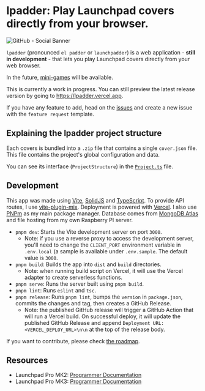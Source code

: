 # lpadder: Play Launchpad covers directly from your browser.

![GitHub - Social Banner](https://user-images.githubusercontent.com/59152884/162007722-4f9df4b9-b293-4ae2-bcfa-4b4b8e25ce70.png)

`lpadder` (pronounced `el padder` or `launchpadder`) is a web
application - **still in development** - that lets you play Launchpad covers directly from your web browser.

In the future, [mini-games](https://github.com/Vexcited/lpadder/issues/26) will be available.

This is currently a work in progress. You can still
preview the latest release version by going to <https://lpadder.vercel.app>.

If you have any feature to add, head on the [issues](https://github.com/Vexcited/lpadder/issues) and
create a new issue with the `feature request` template.

## Explaining the lpadder project structure

Each covers is bundled into a `.zip` file that contains a single `cover.json` file.
This file contains the project's global configuration and data.

You can see its interface (`ProjectStructure`) in the [`Project.ts`](./src/types/Project.ts) file.

## Development

This app was made using [Vite](https://vitejs.dev), [SolidJS](https://solidjs.com) and [TypeScript](https://www.typescriptlang.org).
To provide API routes, I use [vite-plugin-mix](https://github.com/egoist/vite-plugin-mix).
Deployment is powered with [Vercel](https://vercel.com).
I also use [PNPm](https://pnpm.io/) as my main package manager.
Database comes from [MongoDB Atlas](https://www.mongodb.com/atlas/database) and file hosting from my own Raspberry PI server.

- `pnpm dev`: Starts the Vite development server on port `3000`.
  - Note: if you use a reverse proxy to access the development server, you'll need to change the `CLIENT_PORT` environment variable in `.env.local` (a sample is available under `.env.sample`. The default value is `3000`.
- `pnpm build`: Builds the app into `dist` and `build` directories.
  - Note: when running build script on Vercel, it will use the Vercel adapter to create serverless functions.
- `pnpm serve`: Runs the server built using `pnpm build`.
- `pnpm lint`: Runs `eslint` and `tsc`.
- `pnpm release`: Runs `pnpm lint`, bumps the `version` in `package.json`, commits the changes and tag, then creates a GitHub Release.
  - Note: the published GitHub release will trigger a GitHub Action that will run a Vercel build. On successful deploy, it will update the published GitHub Release and append `Deployment URL: <VERCEL_DEPLOY_URL>\n\n` at the top of the release body.

If you want to contribute, please check [the roadmap](https://github.com/Vexcited/lpadder/projects/1).

## Resources

- Launchpad Pro MK2: [Programmer Documentation](https://d2xhy469pqj8rc.cloudfront.net/sites/default/files/novation/downloads/10598/launchpad-pro-programmers-reference-guide_0.pdf)
- Launchpad Pro MK3: [Programmer Documentation](https://fael-downloads-prod.focusrite.com/customer/prod/s3fs-public/downloads/LPP3_prog_ref_guide_200415.pdf)

